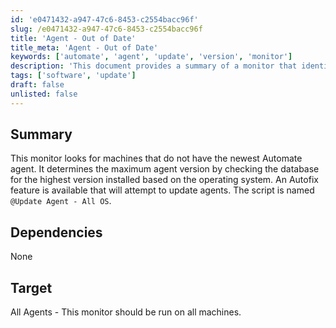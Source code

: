 ```yaml
---
id: 'e0471432-a947-47c6-8453-c2554bacc96f'
slug: /e0471432-a947-47c6-8453-c2554bacc96f
title: 'Agent - Out of Date'
title_meta: 'Agent - Out of Date'
keywords: ['automate', 'agent', 'update', 'version', 'monitor']
description: 'This document provides a summary of a monitor that identifies machines lacking the latest Automate agent. It determines the maximum agent version by querying the database for the highest version installed based on the operating system. An Autofix feature is available to attempt updating agents.'
tags: ['software', 'update']
draft: false
unlisted: false
---
```


## Summary

This monitor looks for machines that do not have the newest Automate agent. It determines the maximum agent version by checking the database for the highest version installed based on the operating system. An Autofix feature is available that will attempt to update agents. The script is named `@Update Agent - All OS`.

## Dependencies

None

## Target

All Agents - This monitor should be run on all machines.


